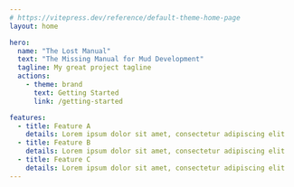 ```yaml
---
# https://vitepress.dev/reference/default-theme-home-page
layout: home

hero:
  name: "The Lost Manual"
  text: "The Missing Manual for Mud Development"
  tagline: My great project tagline
  actions:
    - theme: brand
      text: Getting Started
      link: /getting-started

features:
  - title: Feature A
    details: Lorem ipsum dolor sit amet, consectetur adipiscing elit
  - title: Feature B
    details: Lorem ipsum dolor sit amet, consectetur adipiscing elit
  - title: Feature C
    details: Lorem ipsum dolor sit amet, consectetur adipiscing elit
---
```


